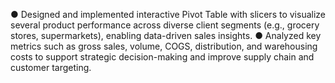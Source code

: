 ●	Designed and implemented interactive Pivot Table with slicers to visualize several product performance across diverse client segments (e.g., grocery stores, supermarkets), enabling data-driven sales insights.
●	Analyzed key metrics such as gross sales, volume, COGS, distribution, and warehousing costs to support strategic decision-making and improve supply chain and customer targeting.
